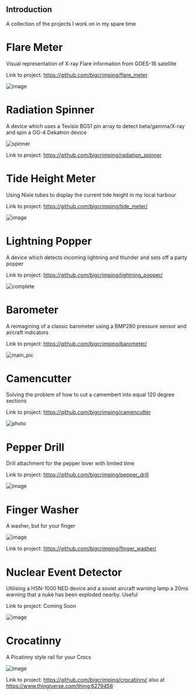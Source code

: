 ## Introduction

A collection of the projects I work on in my spare time

# Flare Meter

Visual representation of X-ray Flare information from GOES-16 satellite

Link to project: https://github.com/bigcrimping/flare_meter

![image](https://user-images.githubusercontent.com/74270551/180198689-856a7521-7ceb-471e-8b40-b6d9c847180a.png)

# Radiation Spinner

A device which uses a Tevisio BG51 pin array to detect beta/gamma/X-ray and spin a OG-4 Dekatron device

![spinner](https://github.com/bigcrimping/bigcrimping/assets/74270551/8ac0a657-a61d-4ec3-954a-0c5b0e55853e)

Link to project: https://github.com/bigcrimping/radiation_spinner

# Tide Height Meter

Using Nixie tubes to display the current tide height in my local harbour

Link to project: https://github.com/bigcrimping/tide_meter/

![image](https://github.com/bigcrimping/bigcrimping/assets/74270551/0fe76678-bbf9-4537-b2a7-b4f81fb6c4bc)

# Lightning Popper

A device which detects incoming lightning and thunder and sets off a party popper

Link to project: https://github.com/bigcrimping/lightning_popper/

![complete](https://github.com/bigcrimping/bigcrimping/assets/74270551/8dc8f1cd-deff-4cc8-b870-760c8646e2c6)


# Barometer

A reimagining of a classic barometer using a BMP280 pressure sensor and aircraft indicators

Link to project: https://github.com/bigcrimping/barometer/

![main_pic](https://github.com/bigcrimping/bigcrimping/assets/74270551/2ae00b9c-c86c-422c-a013-b6bcabc0d514)


# Camencutter

Solving the problem of how to cut a camembert into equal 120 degree sections

Link to project: https://github.com/bigcrimping/camencutter

![photo](https://github.com/bigcrimping/bigcrimping/assets/74270551/d017fec4-91d8-4677-8b0f-196dd2af6842)


# Pepper Drill

Drill attachment for the pepper lover with limited time

Link to project: https://github.com/bigcrimping/pepper_drill

![image](https://user-images.githubusercontent.com/74270551/180445957-b12bb1a3-aec7-4521-8631-f4b6b8f7f7a3.png)

# Finger Washer

A washer, but for your finger

![image](https://github.com/bigcrimping/bigcrimping/assets/74270551/4ed27faf-2d20-4393-83cf-c06623951835)

Link to project: https://github.com/bigcrimping/finger_washer/

# Nuclear Event Detector

Utilising a HSN-1000 NED device and a soviet aircraft warning lamp a 20ms warning that a nuke has been exploded nearby. Useful

Link to project: Coming Soon

![image](https://user-images.githubusercontent.com/74270551/180602561-18a4e819-66f3-47ea-8e1f-806eeda9c21f.png)

# Crocatinny

A Picatinny style rail for your Crocs

![image](https://github.com/bigcrimping/bigcrimping/assets/74270551/c236313c-fb21-4bd5-8ac2-a07d43394c58)

Link to project: https://github.com/bigcrimping/crocatinny/ also at https://www.thingiverse.com/thing:6279456

